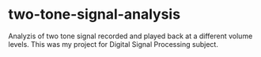 # two-tone-signal-analysis
Analyzis of two tone signal recorded and played back at a different volume levels. This was my project for Digital Signal Processing subject.
